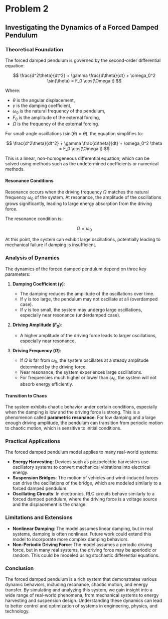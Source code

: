 # Problem 2

## Investigating the Dynamics of a Forced Damped Pendulum

### Theoretical Foundation
The forced damped pendulum is governed by the second-order differential equation:

$$
\frac{d^2\theta}{dt^2} + \gamma \frac{d\theta}{dt} + \omega_0^2 \sin(\theta) = F_0 \cos(\Omega t)
$$

Where:
- $\theta$ is the angular displacement,
- $\gamma$ is the damping coefficient,
- $\omega_0$ is the natural frequency of the pendulum,
- $F_0$ is the amplitude of the external forcing,
- $\Omega$ is the frequency of the external forcing.

For small-angle oscillations ($\sin(\theta) \approx \theta$), the equation simplifies to:

$$
\frac{d^2\theta}{dt^2} + \gamma \frac{d\theta}{dt} + \omega_0^2 \theta = F_0 \cos(\Omega t)
$$

This is a linear, non-homogeneous differential equation, which can be solved using methods such as the undetermined coefficients or numerical methods.

#### Resonance Conditions
Resonance occurs when the driving frequency $\Omega$ matches the natural frequency $\omega_0$ of the system. At resonance, the amplitude of the oscillations grows significantly, leading to large energy absorption from the driving force.

The resonance condition is:

$$
\Omega = \omega_0
$$

At this point, the system can exhibit large oscillations, potentially leading to mechanical failure if damping is insufficient.

### Analysis of Dynamics
The dynamics of the forced damped pendulum depend on three key parameters:
1. **Damping Coefficient ($\gamma$)**: 
   - The damping reduces the amplitude of the oscillations over time.
   - If $\gamma$ is too large, the pendulum may not oscillate at all (overdamped case).
   - If $\gamma$ is too small, the system may undergo large oscillations, especially near resonance (underdamped case).
   
2. **Driving Amplitude ($F_0$)**: 
   - A higher amplitude of the driving force leads to larger oscillations, especially near resonance.
   
3. **Driving Frequency ($\Omega$)**:
   - If $\Omega$ is far from $\omega_0$, the system oscillates at a steady amplitude determined by the driving force.
   - Near resonance, the system experiences large oscillations.
   - For frequencies much higher or lower than $\omega_0$, the system will not absorb energy efficiently.

#### Transition to Chaos
The system exhibits chaotic behavior under certain conditions, especially when the damping is low and the driving force is strong. This is a phenomenon called **parametric resonance**. For low damping and a large enough driving amplitude, the pendulum can transition from periodic motion to chaotic motion, which is sensitive to initial conditions.

### Practical Applications
The forced damped pendulum model applies to many real-world systems:
- **Energy Harvesting**: Devices such as piezoelectric harvesters use oscillatory systems to convert mechanical vibrations into electrical energy.
- **Suspension Bridges**: The motion of vehicles and wind-induced forces can drive the oscillations of the bridge, which are modeled similarly to a forced damped pendulum.
- **Oscillating Circuits**: In electronics, RLC circuits behave similarly to a forced damped pendulum, where the driving force is a voltage source and the displacement is the charge.

### Limitations and Extensions
- **Nonlinear Damping**: The model assumes linear damping, but in real systems, damping is often nonlinear. Future work could extend this model to incorporate more complex damping behaviors.
- **Non-Periodic Driving Force**: The model assumes a periodic driving force, but in many real systems, the driving force may be aperiodic or random. This could be modeled using stochastic differential equations.

### Conclusion
The forced damped pendulum is a rich system that demonstrates various dynamic behaviors, including resonance, chaotic motion, and energy transfer. By simulating and analyzing this system, we gain insight into a wide range of real-world phenomena, from mechanical systems to energy harvesting and suspension design. Understanding these dynamics can lead to better control and optimization of systems in engineering, physics, and technology.

